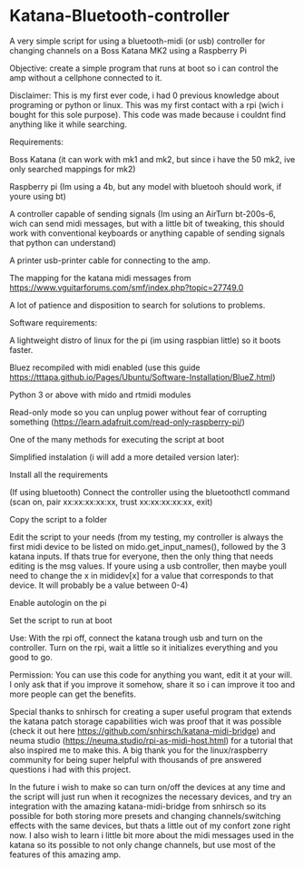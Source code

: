 # Katana-Bluetooth-controller
A very simple script for using a bluetooth-midi (or usb) controller for changing channels on a Boss Katana MK2 using a Raspberry Pi


Objective: create a simple program that runs at boot so i can control the amp without a cellphone connected to it.


Disclaimer:
This is my first ever code, i had 0 previous knowledge about programing or python or linux. This was my first contact with a rpi (wich i bought for this sole purpose). This code was made because i couldnt find anything like it while searching.


Requirements:

Boss Katana (it can work with mk1 and mk2, but since i have the 50 mk2, ive only searched mappings for mk2)

Raspberry pi (Im using a 4b, but any model with bluetooh should work, if youre using bt)

A controller capable of sending signals (Im using an AirTurn bt-200s-6, wich can send midi messages, but with a little bit of tweaking, this should work with conventional keyboards or anything capable of sending signals that python can understand)

A printer usb-printer cable for connecting to the amp.

The mapping for the katana midi messages from https://www.vguitarforums.com/smf/index.php?topic=27749.0

A lot of patience and disposition to search for solutions to problems.


Software requirements:

A lightweight distro of linux for the pi (im using raspbian little) so it boots faster.

Bluez recompiled with midi enabled (use this guide https://tttapa.github.io/Pages/Ubuntu/Software-Installation/BlueZ.html)

Python 3 or above with mido and rtmidi modules

Read-only mode so you can unplug power without fear of corrupting something (https://learn.adafruit.com/read-only-raspberry-pi/)

One of the many methods for executing the script at boot


Simplified instalation (i will add a more detailed version later): 

Install all the requirements

(If using bluetooth) Connect the controller using the bluetoothctl command (scan on, pair xx:xx:xx:xx:xx, trust xx:xx:xx:xx:xx, exit)

Copy the script to a folder

Edit the script to your needs (from my testing, my controller is always the first midi device to be listed on mido.get_input_names(), followed by the 3 katana inputs. If thats true for everyone, then the only thing that needs editing is the msg values. If youre using a usb controller, then maybe youll need to change the x in mididev[x] for a value that corresponds to that device. It will probably be a value between 0-4)

Enable autologin on the pi

Set the script to run at boot


Use:
With the rpi off, connect the katana trough usb and turn on the controller. Turn on the rpi, wait a little so it initializes everything and you good to go.


Permission: You can use this code for anything you want, edit it at your will. I only ask that if you improve it somehow, share it so i can improve it too and more people can get the benefits.


Special thanks to snhirsch for creating a super useful program that extends the katana patch storage capabilities wich was proof that it was possible (check it out here https://github.com/snhirsch/katana-midi-bridge) and neuma studio (https://neuma.studio/rpi-as-midi-host.html) for a tutorial that also inspired me to make this.
A big thank you for the linux/raspberry community for being super helpful with thousands of pre answered questions i had with this project.


In the future i wish to make so can turn on/off the devices at any time and the script will just run when it recognizes the necessary devices, and try an integration with the amazing katana-midi-bridge from snhirsch so its possible for both storing more presets and changing channels/switching effects with the same devices, but thats a little out of my confort zone right now. I also wish to learn i little bit more about the midi messages used in the katana so its possible to not only change channels, but use most of the features of this amazing amp.
